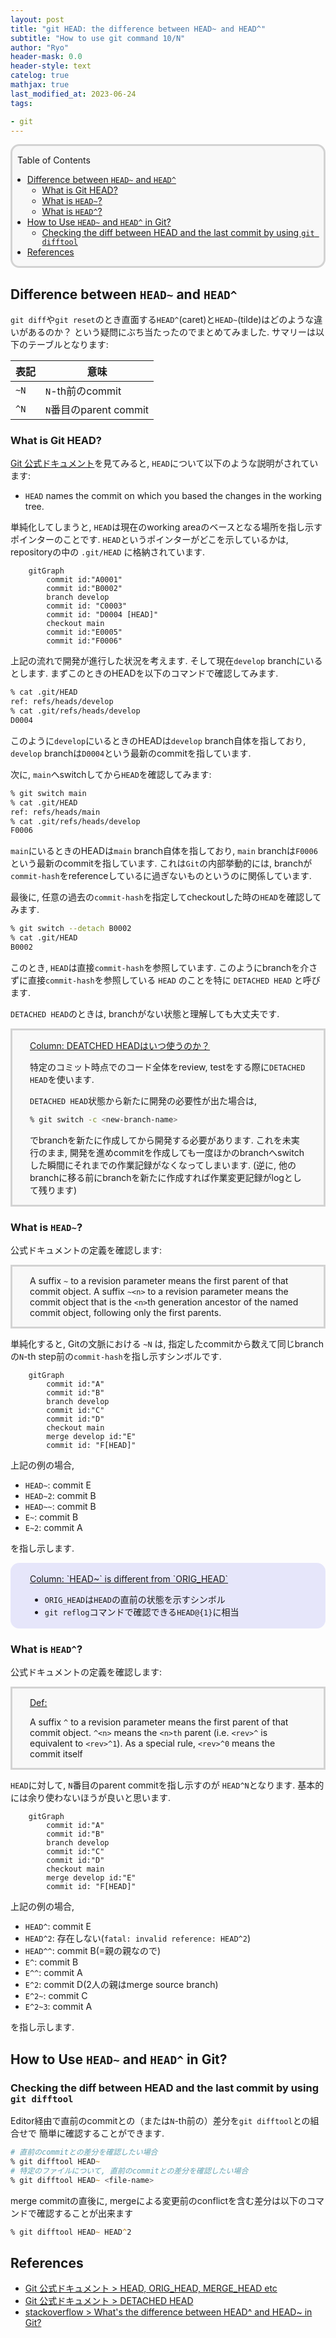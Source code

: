 ```yaml
---
layout: post
title: "git HEAD: the difference between HEAD~ and HEAD^"
subtitle: "How to use git command 10/N"
author: "Ryo"
header-mask: 0.0
header-style: text
catelog: true
mathjax: true
last_modified_at: 2023-06-24
tags:

- git
---
```


<div style='border-radius: 1em; border-style:solid; border-color:#D3D3D3; background-color:#F8F8F8'>

<p class="h4">&nbsp;&nbsp;Table of Contents</p>

<!-- START doctoc generated TOC please keep comment here to allow auto update -->
<!-- DON'T EDIT THIS SECTION, INSTEAD RE-RUN doctoc TO UPDATE -->

- [Difference between `HEAD~` and `HEAD^`](#difference-between-head-and-head%5E)
  - [What is Git HEAD?](#what-is-git-head)
  - [What is `HEAD~`?](#what-is-head)
  - [What is `HEAD^`?](#what-is-head%5E)
- [How to Use `HEAD~` and `HEAD^` in Git?](#how-to-use-head-and-head%5E-in-git)
  - [Checking the diff between HEAD and the last commit by using `git difftool`](#checking-the-diff-between-head-and-the-last-commit-by-using-git-difftool)
- [References](#references)

<!-- END doctoc generated TOC please keep comment here to allow auto update -->


</div>

## Difference between `HEAD~` and `HEAD^`

`git diff`や`git reset`のとき直面する`HEAD^`(caret)と`HEAD~`(tilde)はどのような違いがあるのか？
という疑問にぶち当たったのでまとめてみました. サマリーは以下のテーブルとなります:

|表記|意味|
|---|---|
|`~N`|`N`-th前のcommit|
|`^N`|`N`番目のparent commit|

### What is Git HEAD?

[Git 公式ドキュメント](https://git-scm.com/docs/git-rev-parse#Documentation/git-rev-parse.txt-emltrevgtltngtemegemmaster3em)を見てみると, `HEAD`について以下のような説明がされています:

- `HEAD` names the commit on which you based the changes in the working tree.

単純化してしまうと, `HEAD`は現在のworking areaのベースとなる場所を指し示すポインターのことです. `HEAD`というポインターがどこを示しているかは, repositoryの中の `.git/HEAD` に格納されています.


```mermaid
    gitGraph
        commit id:"A0001"
        commit id:"B0002"
        branch develop
        commit id: "C0003"
        commit id: "D0004 [HEAD]"
        checkout main
        commit id:"E0005"
        commit id:"F0006"
```

上記の流れで開発が進行した状況を考えます. そして現在`develop` branchにいるとします. まずこのときのHEADを以下のコマンドで確認してみます. 

```zsh
% cat .git/HEAD
ref: refs/heads/develop
% cat .git/refs/heads/develop
D0004
```

このように`develop`にいるときのHEADは`develop` branch自体を指しており, `develop` branchは`D0004`という最新のcommitを指しています. 

次に, `main`へswitchしてから`HEAD`を確認してみます:

```zsh
% git switch main
% cat .git/HEAD
ref: refs/heads/main
% cat .git/refs/heads/develop
F0006
```

`main`にいるときのHEADは`main` branch自体を指しており, `main` branchは`F0006`という最新のcommitを指しています. これは`Git`の内部挙動的には, branchが`commit-hash`をreferenceしているに過ぎないものというのに関係しています. 

最後に, 任意の過去の`commit-hash`を指定してcheckoutした時の`HEAD`を確認してみます.

```zsh
% git switch --detach B0002
% cat .git/HEAD
B0002
```

このとき, `HEAD`は直接`commit-hash`を参照しています. このようにbranchを介さずに直接`commit-hash`を参照している `HEAD` のことを特に `DETACHED HEAD` と呼びます.

`DETACHED HEAD`のときは, branchがない状態と理解しても大丈夫です.


<div style='padding-left: 2em; padding-right: 2em; border-radius: 0em; border-style:solid; border-color:#D3D3D3; background-color:#F8F8F8'>
<p class="h4"><ins>Column: DEATCHED HEADはいつ使うのか？</ins></p>

特定のコミット時点でのコード全体をreview, testをする際に`DETACHED HEAD`を使います.

`DETACHED HEAD`状態から新たに開発の必要性が出た場合は, 

```zsh
% git switch -c <new-branch-name>
```

でbranchを新たに作成してから開発する必要があります. これを未実行のまま, 開発を進めcommitを作成しても一度ほかのbranchへswitchした瞬間にそれまでの作業記録がなくなってしまいます. (逆に, 他のbranchに移る前にbranchを新たに作成すれば作業変更記録がlogとして残ります)

</div>

### What is `HEAD~`?

公式ドキュメントの定義を確認します:

<div style='padding-left: 2em; padding-right: 2em; border-radius: 0em; border-style:solid; border-color:#D3D3D3; background-color:#F8F8F8'>

A suffix `~` to a revision parameter means the first parent of that commit object. 
A suffix `~<n>` to a revision parameter means the commit object that is 
the `<n>`th generation ancestor of the named commit object, following only the first parents. 

</div>


単純化すると, Gitの文脈における `~N` は, 指定したcommitから数えて同じbranchの`N`-th step前の`commit-hash`を指し示すシンボルです.

```mermaid
    gitGraph
        commit id:"A"
        commit id:"B"
        branch develop
        commit id:"C"
        commit id:"D"
        checkout main
        merge develop id:"E"
        commit id: "F[HEAD]"
```

上記の例の場合, 

- `HEAD~`: commit E
- `HEAD~2`: commit B
- `HEAD~~`: commit B
- `E~`: commit B
- `E~2`: commit A

を指し示します. 

<div style='padding-left: 2em; padding-right: 2em; border-radius: 1em; border-style:solid; border-color:#e6e6fa; background-color:#e6e6fa'>
<p class="h4"><ins>Column: `HEAD~` is different from `ORIG_HEAD`</ins></p>

- `ORIG_HEAD`は`HEAD`の直前の状態を示すシンボル
- `git reflog`コマンドで確認できる`HEAD@{1}`に相当

</div> 

### What is `HEAD^`?

公式ドキュメントの定義を確認します:

<div style='padding-left: 2em; padding-right: 2em; border-radius: 0em; border-style:solid; border-color:#D3D3D3; background-color:#F8F8F8'>
<p class="h4"><ins>Def: </ins></p>

A suffix `^` to a revision parameter means the first parent of that commit object. 
`^<n>` means the `<n>th` parent (i.e. `<rev>^` is equivalent to `<rev>^1`). 
As a special rule, `<rev>^0` means the commit itself

</div>

`HEAD`に対して, `N`番目のparent commitを指し示すのが `HEAD^N`となります.
基本的には余り使わないほうが良いと思います.

```mermaid
    gitGraph
        commit id:"A"
        commit id:"B"
        branch develop
        commit id:"C"
        commit id:"D"
        checkout main
        merge develop id:"E"
        commit id: "F[HEAD]"
```

上記の例の場合, 

- `HEAD^`: commit E
- `HEAD^2`: 存在しない(`fatal: invalid reference: HEAD^2`)
- `HEAD^^`: commit B(=親の親なので)
- `E^`: commit B
- `E^^`: commit A
- `E^2`: commit D(2人の親はmerge source branch)
- `E^2~`: commit C
- `E^2~3`: commit A

を指し示します. 


## How to Use `HEAD~` and `HEAD^` in Git?
### Checking the diff between HEAD and the last commit by using `git difftool`

Editor経由で直前のcommitとの（または`N`-th前の）差分を`git difftool`との組合せで
簡単に確認することができます. 

```zsh
# 直前のcommitとの差分を確認したい場合
% git difftool HEAD~  
# 特定のファイルについて, 直前のcommitとの差分を確認したい場合
% git difftool HEAD~ <file-name>  
```

merge commitの直後に, mergeによる変更前のconflictを含む差分は以下のコマンドで確認することが出来ます

```zsh
% git difftool HEAD~ HEAD^2
```

## References

- [Git 公式ドキュメント > HEAD, ORIG_HEAD, MERGE_HEAD etc](https://git-scm.com/docs/git-rev-parse#Documentation/git-rev-parse.txt-emltrevgtltngtemegemmaster3em)
- [Git 公式ドキュメント > DETACHED HEAD](https://git-scm.com/docs/git-checkout#_detached_head)
- [stackoverflow > What's the difference between HEAD^ and HEAD~ in Git?](https://stackoverflow.com/questions/2221658/whats-the-difference-between-head-and-head-in-git)